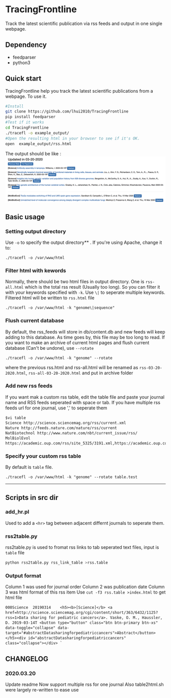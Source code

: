 # TracingFrontline
Track the latest scientific publication via rss feeds and output in one single webpage.

## Dependency
* feedparser
* python3

## Quick start

TracingFrontline help you track the latest scientific publications from a webpage. 
To use it.

```bash
#Install
git clone https://github.com/lhui2010/TracingFrontline
pip install feedparser
#Test if it works
cd TracingFrontline
./tracefl -o example_output/ 
#Open the resulting html in your browser to see if it's OK.
open  example_output/rss.html
```

The output should be like :
![](src/screenshot.png)

## Basic usage

### Setting output directory 

Use `-o` to specify the output directory** . If you're using Apache, change it to:

```
./tracefl -o /var/www/html
```

### Filter html with kewords

Normally, there should be two html files in output directory. One is `rss-all.html` which is the total 
rss result (Usually too long). So you can filter it with your keywords specified with `-k`. Use `\|` to
seperate multiple keywords. Filtered html will be written to `rss.html` file 

```
./tracefl -o /var/www/html -k "genome\|sequence"
```

### Flush current database

By default, the rss\_feeds will store in db/content.db and new feeds will keep adding to this database.
As time goes by, this file may be too long to read. If you want to make an archive of current html pages and
 flush current database (Can't be undone), use `--rotate`

```
./tracefl -o /var/www/html -k "genome" --rotate
```

where the previous rss.html and rss-all.html will be renamed as `rss-03-20-2020.html`, `rss-all-03-20-2020.html`
and put in archive folder

### Add new rss feeds 
If you want mak a custom rss table, edit the table file and paste your journal name and RSS feeds seperated with space or tab.
If you have multiple rss feeds url for one journal, use ',' to seperate them

```
$vi table
Science http://science.sciencemag.org/rss/current.xml
Nature http://feeds.nature.com/nature/rss/current
NatBiotechnol http://www.nature.com/nbt/current_issue/rss/
MolBiolEvol https://academic.oup.com/rss/site_5325/3191.xml,https://academic.oup.com/rss/site_5325/advanceAccess_3191.xml,https://academic.oup.com/rss/site_5325/OpenAccess.xml
```

### Specify your custom rss table

By default is `table` file.

```
./tracefl -o /var/www/html -k "genome" --rotate table.test
```

---

## Scripts in src dir

### add\_hr.pl

Used to add a `<hr>` tag between adjacent differnt journals to seperate them.

### rss2table.py

rss2table.py is used to fromat rss links to tab seperated text files, input is `table` file

```bash
python rss2table.py rss_link_table >rss.table
```
### Output format

Column 1 was used for journal order
Column 2 was publication date
Column 3 was html format of this rss item
Use `cut -f3 rss.table >index.html` to get html file

```
000Science	20190314	<h5><b>[Science]</b> <a href=http://science.sciencemag.org/cgi/content/short/363/6432/1125?rss=1>Data sharing for pediatric cancers</a>. Vaske, O. M., Haussler, D. 2019-03-14T <button type="button" class="btn btn-primary btn-xs" data-toggle="collapse" data-target="#abstractDatasharingforpediatriccancers">Abstract</button></h5><div id="abstractDatasharingforpediatriccancers" class="collapse"></div> `
```

## CHANGELOG

### 2020.03.20
Update readme
Now support multiple rss for one journal
Also table2html.sh were largely re-written to ease use
